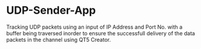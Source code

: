 # UDP-Sender-App


Tracking UDP packets using an input of IP Address and Port No. with a buffer being traversed inorder to ensure
the successfull delivery of the data packets in the channel using QT5 Creator.
